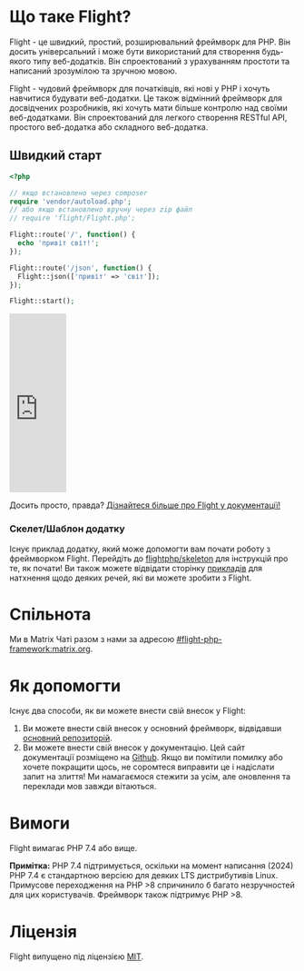 # Що таке Flight?

Flight - це швидкий, простий, розширювальний фреймворк для PHP. Він досить універсальний і може бути використаний для створення будь-якого типу веб-додатків. Він спроектований з урахуванням простоти та написаний зрозумілою та зручною мовою.

Flight - чудовий фреймворк для початківців, які нові у PHP і хочуть навчитися будувати веб-додатки. Це також відмінний фреймворк для досвідчених розробників, які хочуть мати більше контролю над своїми веб-додатками. Він спроектований для легкого створення RESTful API, простого веб-додатка або складного веб-додатка.

## Швидкий старт

```php
<?php

// якщо встановлено через composer
require 'vendor/autoload.php';
// або якщо встановлено вручну через zip файл
// require 'flight/Flight.php';

Flight::route('/', function() {
  echo 'привіт світ!';
});

Flight::route('/json', function() {
  Flight::json(['привіт' => 'світ']);
});

Flight::start();
```

<div class="video-container">
	<iframe width="100vw" height="315" src="https://www.youtube.com/embed/VCztp1QLC2c?si=W3fSWEKmoCIlC7Z5" title="YouTube video player" frameborder="0" allow="accelerometer; autoplay; clipboard-write; encrypted-media; gyroscope; picture-in-picture; web-share" allowfullscreen></iframe>
</div>

Досить просто, правда? [Дізнайтеся більше про Flight у документації!](learn)

### Скелет/Шаблон додатку

Існує приклад додатку, який може допомогти вам почати роботу з фреймворком Flight. Перейдіть до [flightphp/skeleton](https://github.com/flightphp/skeleton) для інструкцій про те, як почати! Ви також можете відвідати сторінку [прикладів](examples) для натхнення щодо деяких речей, які ви можете зробити з Flight.

# Спільнота

Ми в Matrix Чаті разом з нами за адресою [#flight-php-framework:matrix.org](https://matrix.to/#/#flight-php-framework:matrix.org).

# Як допомогти

Існує два способи, як ви можете внести свій внесок у Flight: 

1. Ви можете внести свій внесок у основний фреймворк, відвідавши [основний репозиторій](https://github.com/flightphp/core). 
1. Ви можете внести свій внесок у документацію. Цей сайт документації розміщено на [Github](https://github.com/flightphp/docs). Якщо ви помітили помилку або хочете покращити щось, не соромтеся виправити це і надіслати запит на злиття! Ми намагаємося стежити за усім, але оновлення та переклади мов завжди вітаються.

# Вимоги

Flight вимагає PHP 7.4 або вище.

**Примітка:** PHP 7.4 підтримується, оскільки на момент написання (2024) PHP 7.4 є стандартною версією для деяких LTS дистрибутивів Linux. Примусове переходження на PHP >8 спричинило б багато незручностей для цих користувачів. Фреймворк також підтримує PHP >8.

# Ліцензія

Flight випущено під ліцензією [MIT](https://github.com/flightphp/core/blob/master/LICENSE).